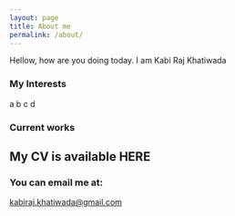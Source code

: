 ```yaml
---
layout: page
title: About me
permalink: /about/
---
```


Hellow, how are you doing today.
I am Kabi Raj Khatiwada

### My Interests

a
b
c
d

### Current works





## My CV is available HERE


### You can email me at: 

[kabiraj.khatiwada@gmail.com](mailto:kabiraj.khatiwada@gmail.com)